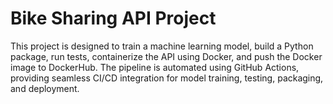 # Bike Sharing API Project

This project is designed to train a machine learning model, build a Python package, run tests, containerize the API using Docker, and push the Docker image to DockerHub. The pipeline is automated using GitHub Actions, providing seamless CI/CD integration for model training, testing, packaging, and deployment.

